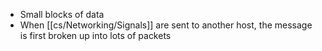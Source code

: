 - Small blocks of data
- When [[cs/Networking/Signals]] are sent to another host, the message is first broken up into lots of packets